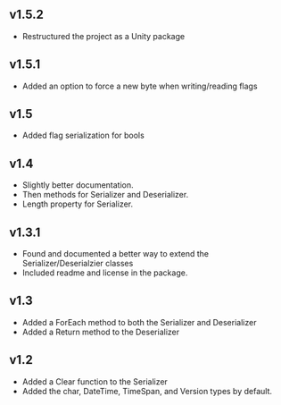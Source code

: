 ## v1.5.2
- Restructured the project as a Unity package

## v1.5.1
- Added an option to force a new byte when writing/reading flags

## v1.5
- Added flag serialization for bools

## v1.4
- Slightly better documentation.
- Then methods for Serializer and Deserializer.
- Length property for Serializer.

## v1.3.1
- Found and documented a better way to extend the Serializer/Deserialzier classes
- Included readme and license in the package.

## v1.3
- Added a ForEach method to both the Serializer and Deserializer
- Added a Return method to the Deserializer

## v1.2
- Added a Clear function to the Serializer
- Added the char, DateTime, TimeSpan, and Version types by default.